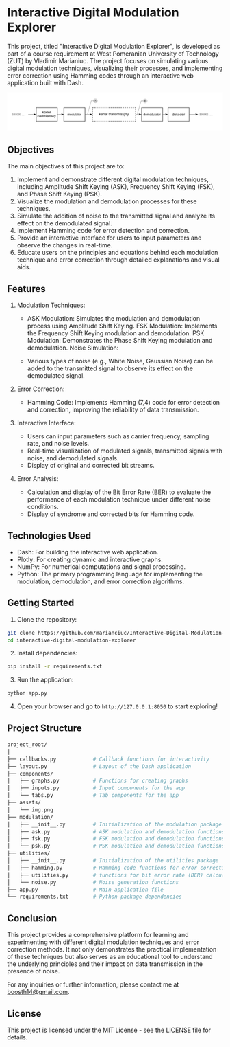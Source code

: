 # Interactive Digital Modulation Explorer

This project, titled "Interactive Digital Modulation Explorer", is developed as part of a course requirement at West Pomeranian University of Technology (ZUT) by Vladimir Marianiuc. The project focuses on simulating various digital modulation techniques, visualizing their processes, and implementing error correction using Hamming codes through an interactive web application built with Dash.

![Modulation Diagram](./assets/img.png)

## Objectives
The main objectives of this project are to:

1. Implement and demonstrate different digital modulation techniques, including Amplitude Shift Keying (ASK), Frequency Shift Keying (FSK), and Phase Shift Keying (PSK).
2. Visualize the modulation and demodulation processes for these techniques.
3. Simulate the addition of noise to the transmitted signal and analyze its effect on the demodulated signal.
4. Implement Hamming code for error detection and correction.
5. Provide an interactive interface for users to input parameters and observe the changes in real-time.
6. Educate users on the principles and equations behind each modulation technique and error correction through detailed explanations and visual aids.

## Features
1. Modulation Techniques:

   - ASK Modulation: Simulates the modulation and demodulation process using Amplitude Shift Keying.
   FSK Modulation: Implements the Frequency Shift Keying modulation and demodulation.
   PSK Modulation: Demonstrates the Phase Shift Keying modulation and demodulation.
   Noise Simulation:

   - Various types of noise (e.g., White Noise, Gaussian Noise) can be added to the transmitted signal to observe its effect on the demodulated signal.
2. Error Correction:

   - Hamming Code: Implements Hamming (7,4) code for error detection and correction, improving the reliability of data transmission.
3. Interactive Interface:

   - Users can input parameters such as carrier frequency, sampling rate, and noise levels.
   - Real-time visualization of modulated signals, transmitted signals with noise, and demodulated signals.
   - Display of original and corrected bit streams.
4. Error Analysis:

   - Calculation and display of the Bit Error Rate (BER) to evaluate the performance of each modulation technique under different noise conditions.
   - Display of syndrome and corrected bits for Hamming code.

## Technologies Used
- Dash: For building the interactive web application.
- Plotly: For creating dynamic and interactive graphs.
- NumPy: For numerical computations and signal processing.
- Python: The primary programming language for implementing the modulation, demodulation, and error correction algorithms.

## Getting Started

1. Clone the repository:
```bash
git clone https://github.com/marianciuc/Interactive-Digital-Modulation-Explorer.git
cd interactive-digital-modulation-explorer
```
2. Install dependencies:
```bash
pip install -r requirements.txt
```
3. Run the application:
```bash
python app.py
```
4. Open your browser and go to `http://127.0.0.1:8050` to start exploring!


## Project Structure

```bash
project_root/
│
├── callbacks.py            # Callback functions for interactivity
├── layout.py               # Layout of the Dash application
├── components/
│   ├── graphs.py           # Functions for creating graphs
│   ├── inputs.py           # Input components for the app
│   └── tabs.py             # Tab components for the app
├── assets/
│   └── img.png
├── modulation/
│   ├── __init__.py         # Initialization of the modulation package
│   ├── ask.py              # ASK modulation and demodulation functions
│   ├── fsk.py              # FSK modulation and demodulation functions
│   └── psk.py              # PSK modulation and demodulation functions
├── utilities/
│   ├── __init__.py         # Initialization of the utilities package
│   ├── hamming.py          # Hamming code functions for error correction
│   ├── utilities.py        # functions for bit error rate (BER) calculation and working with bit streams.
│   └── noise.py            # Noise generation functions
├── app.py                  # Main application file
└── requirements.txt        # Python package dependencies
```

## Conclusion
This project provides a comprehensive platform for learning and experimenting with different digital modulation techniques and error correction methods. It not only demonstrates the practical implementation of these techniques but also serves as an educational tool to understand the underlying principles and their impact on data transmission in the presence of noise.

For any inquiries or further information, please contact me at boosth14@gmail.com.

## License
This project is licensed under the MIT License - see the LICENSE file for details.
